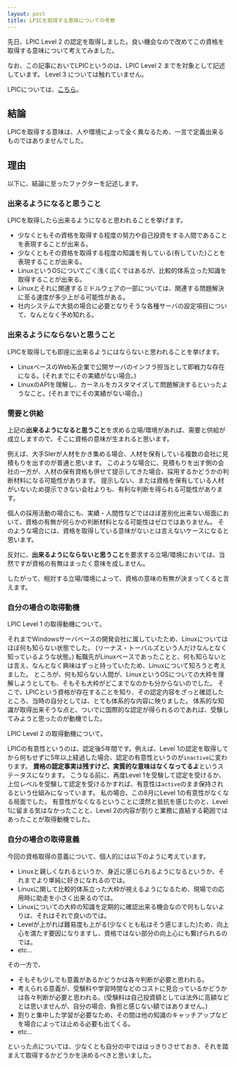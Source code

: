 ```yaml
---
layout: post
title: LPICを取得する意味についての考察
---
```


先日、LPIC Level 2 の認定を取得しました。良い機会なので改めてこの資格を取得する意味について考えてみました。

<!--more-->

なお、この記事においてLPICというのは、LPIC Level 2 までを対象として記述しています。
Level 3 については触れていません。

LPICについては、[こちら](http://www.lpi.or.jp/)。

## 結論

LPICを取得する意味は、人や環境によって全く異なるため、一言で定義出来るものではありませんでした。

## 理由

以下に、結論に至ったファクターを記述します。

### 出来るようになると思うこと

LPICを取得したら出来るようになると思われることを挙げます。

 * 少なくともその資格を取得する程度の努力や自己投資をする人間であることを表現することが出来る。
 * 少なくともその資格を取得する程度の知識を有している(有していた)ことを表現することが出来る。
 * LinuxというOSについてごく浅く広くではあるが、比較的体系立った知識を取得することが出来る。
 * Linuxとそれに関連するミドルウェアの一部については、関連する問題解決に至る速度が多少上がる可能性がある。
 * 社内システムで大抵の場合に必要となりそうな各種サーバの設定項目について、なんとなく予め知れる。

### 出来るようにならないと思うこと

LPICを取得しても即座に出来るようにはならないと思われることを挙げます。

 * LinuxベースのWeb系企業で公開サーバのインフラ担当として即戦力な存在になる。(それまでにその実績がない場合。)
 * LinuxのAPIを理解し、カーネルをカスタマイズして問題解決するといったようなこと。(それまでにその実績がない場合。)

### 需要と供給

上記の**出来るようになると思うこと**を求める立場/環境があれば、需要と供給が成立しますので、そこに資格の意味が生まれると思います。

例えば、大手SIerが人材をかき集める場合、人材を保有している複数の会社に見積もりを出すのが普通と思います。
このような場合に、見積もりを出す側の会社の一方が、人材の保有資格も併せて提示してきた場合、採用するかどうかの判断材料になる可能性があります。
提示しない、または資格を保有している人材がいないため提示できない会社よりも、有利な判断を得られる可能性があります。

個人の採用活動の場合にも、実績・人間性などではほぼ差別化出来ない局面において、資格の有無が何らかの判断材料となる可能性はゼロではありません。
そのような場合には、資格を取得している意味がないとは言えないケースになると思います。

反対に、**出来るようにならないと思うこと**を要求する立場/環境においては、当然ですが資格の有無はまったく意味を成しません。

したがって、相対する立場/環境によって、資格の意味の有無が決まってくると言えます。

### 自分の場合の取得動機

LPIC Level 1 の取得動機について。

それまでWindowsサーバベースの開発会社に属していたため、Linuxについてはほぼ何も知らない状態でした。
(リーナス・トーバルズという人だけなんとなく知っているような状態。)
転職先がLinuxベースであったことと、何も知らないとは言え、なんとなく興味はずっと持っていたため、Linuxについて知ろうと考えました。
ところが、何も知らない人間が、LinuxというOSについての大枠を理解しようとしても、そもそも大枠がどこまでなのかも分からないのでした。
そこで、LPICという資格が存在することを知り、その認定内容をざっと確認したところ、当時の自分としては、とても体系的な内容に映りました。
体系的な知識が取得出来そうな点と、ついでに国際的な認定が得られるのであれば、受験してみようと思ったのが動機でした。

LPIC Level 2 の取得動機について。

LPICの有意性というのは、認定後5年間です。例えば、Level 1の認定を取得してから何もせずに5年以上経過した場合、認定の有意性というのが`inactive`に変わります。
**資格の認定事実は残すけど、実質的な意味はなくなってるよ**というステータスになります。
こうなる前に、再度Level 1を受験して認定を受けるか、上位レベルを受験して認定を受けるかすれば、有意性は`active`のまま保持されるという仕組みになっています。
私の場合、この8月にLevel 1の有意性がなくなる局面でした。
有意性がなくなるということに漠然と抵抗を感じたのと、Level 1に留まる気はなかったことと、Level 2の内容が割りと業務に直結する範囲ではあったことが取得動機でした。

### 自分の場合の取得意義

今回の資格取得の意義について、個人的には以下のように考えています。

 * Linuxと親しくなれるというか、身近に感じられるようになるというか、それまでより単純に好きになれるのでは。
 * Linuxに関して比較的体系立った大枠が視えるようになるため、現場での応用時に助走を小さく出来るのでは。
 * Linuxについての大枠の知識を定期的に確認出来る機会なので何もしないよりは、それはそれで良いのでは。
 * Levelが上がれば難易度も上がる(少なくとも私はそう感じました)ため、向上心を満たす要因になりますし、資格ではない部分の向上心にも繋げられるのでは。
 * etc...

その一方で、

 * そもそも少しでも意義があるかどうかは各々判断が必要と思われる。
 * 考えられる意義が、受験料や学習時間などのコストに見合っているかどうかは各々判断が必要と思われる。(受験料は自己投資額としては法外に高額などとは思いませんが、自分の場合、負担と感じない額ではありません。)
 * 割りと集中した学習が必要なため、その間は他の知識のキャッチアップなどを場合によっては止める必要も出てくる。
 * etc...

といった点については、少なくとも自分の中でははっきりさせておき、それを踏まえて取得するかどうかを決めるべきと思いました。


